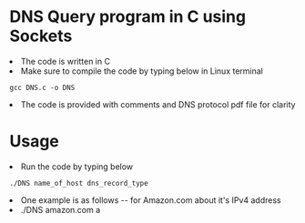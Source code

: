 # DNS Query program in C using Sockets

<li>The code is written in C </li>
<li>Make sure to compile the code by typing below in Linux terminal 

    gcc DNS.c -o DNS 
<li> The code is provided with comments and DNS protocol pdf file for clarity </li>

# Usage
<li> Run the code by typing below
 
    ./DNS name_of_host dns_record_type

<li> One example is as follows -- for Amazon.com about it's IPv4 address </li>
<li> 
     ./DNS amazon.com a

